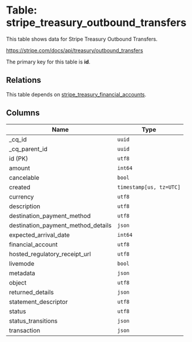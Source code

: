 # Table: stripe_treasury_outbound_transfers

This table shows data for Stripe Treasury Outbound Transfers.

https://stripe.com/docs/api/treasury/outbound_transfers

The primary key for this table is **id**.

## Relations

This table depends on [stripe_treasury_financial_accounts](stripe_treasury_financial_accounts.md).

## Columns

| Name          | Type          |
| ------------- | ------------- |
|_cq_id|`uuid`|
|_cq_parent_id|`uuid`|
|id (PK)|`utf8`|
|amount|`int64`|
|cancelable|`bool`|
|created|`timestamp[us, tz=UTC]`|
|currency|`utf8`|
|description|`utf8`|
|destination_payment_method|`utf8`|
|destination_payment_method_details|`json`|
|expected_arrival_date|`int64`|
|financial_account|`utf8`|
|hosted_regulatory_receipt_url|`utf8`|
|livemode|`bool`|
|metadata|`json`|
|object|`utf8`|
|returned_details|`json`|
|statement_descriptor|`utf8`|
|status|`utf8`|
|status_transitions|`json`|
|transaction|`json`|